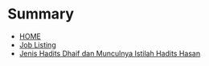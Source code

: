 # Summary

* [HOME](README.md)
* [Job Listing](chapter1.md)
* [Jenis Hadits Dhaif dan Munculnya Istilah Hadits Hasan](jenis_hadits_dhaif_dan_munculnya_istilah_hadits_ha.md)

